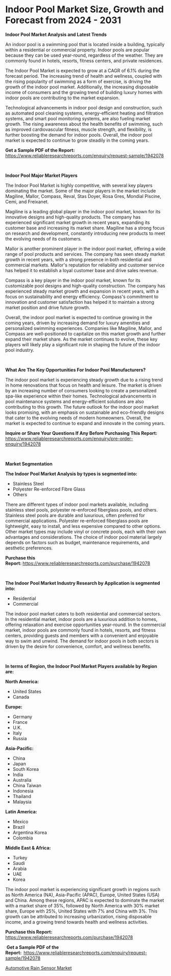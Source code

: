 <p><h1>Indoor Pool Market Size, Growth and Forecast from 2024 - 2031</h1></p><p><strong>Indoor Pool Market Analysis and Latest Trends</strong></p>
<p><p>An indoor pool is a swimming pool that is located inside a building, typically within a residential or commercial property. Indoor pools are popular because they can be used year-round, regardless of the weather. They are commonly found in hotels, resorts, fitness centers, and private residences.</p><p>The Indoor Pool Market is expected to grow at a CAGR of 6.1% during the forecast period. The increasing trend of health and wellness, coupled with the rising popularity of swimming as a form of exercise, is driving the growth of the indoor pool market. Additionally, the increasing disposable income of consumers and the growing trend of building luxury homes with indoor pools are contributing to the market expansion.</p><p>Technological advancements in indoor pool design and construction, such as automated pool cleaning systems, energy-efficient heating and filtration systems, and smart pool monitoring systems, are also fueling market growth. The rising awareness about the health benefits of swimming, such as improved cardiovascular fitness, muscle strength, and flexibility, is further boosting the demand for indoor pools. Overall, the indoor pool market is expected to continue to grow steadily in the coming years.</p></p>
<p><strong>Get a Sample PDF of the Report:&nbsp;</strong> <a href="https://www.reliableresearchreports.com/enquiry/request-sample/1942078">https://www.reliableresearchreports.com/enquiry/request-sample/1942078</a></p>
<p>&nbsp;</p>
<p><strong>Indoor Pool Major Market Players</strong></p>
<p><p>The Indoor Pool Market is highly competitive, with several key players dominating the market. Some of the major players in the market include Magiline, Mallor, Compass, Reval, Stas Doyer, Rosa Gres, Mondial Piscine, Cemi, and Freixanet.</p><p>Magiline is a leading global player in the indoor pool market, known for its innovative designs and high-quality products. The company has experienced significant market growth in recent years, expanding its customer base and increasing its market share. Magiline has a strong focus on research and development, constantly introducing new products to meet the evolving needs of its customers.</p><p>Mallor is another prominent player in the indoor pool market, offering a wide range of pool products and services. The company has seen steady market growth in recent years, with a strong presence in both residential and commercial markets. Mallor's reputation for reliability and customer service has helped it to establish a loyal customer base and drive sales revenue.</p><p>Compass is a key player in the indoor pool market, known for its customizable pool designs and high-quality construction. The company has experienced steady market growth and expansion in recent years, with a focus on sustainability and energy efficiency. Compass's commitment to innovation and customer satisfaction has helped it to maintain a strong market position and drive future growth.</p><p>Overall, the indoor pool market is expected to continue growing in the coming years, driven by increasing demand for luxury amenities and personalized swimming experiences. Companies like Magiline, Mallor, and Compass are well-positioned to capitalize on this market growth and further expand their market share. As the market continues to evolve, these key players will likely play a significant role in shaping the future of the indoor pool industry.</p></p>
<p>&nbsp;</p>
<p><strong>What Are The Key Opportunities For Indoor Pool Manufacturers?</strong></p>
<p><p>The indoor pool market is experiencing steady growth due to a rising trend in home renovations that focus on health and leisure. The market is driven by an increasing number of consumers looking to create a personalized spa-like experience within their homes. Technological advancements in pool maintenance systems and energy-efficient solutions are also contributing to this growth. The future outlook for the indoor pool market looks promising, with an emphasis on sustainable and eco-friendly designs that cater to the evolving needs of modern homeowners. Overall, the market is expected to continue to expand and innovate in the coming years.</p></p>
<p><strong>Inquire or Share Your Questions If Any Before Purchasing This Report:</strong> <a href="https://www.reliableresearchreports.com/enquiry/pre-order-enquiry/1942078">https://www.reliableresearchreports.com/enquiry/pre-order-enquiry/1942078</a></p>
<p>&nbsp;</p>
<p><strong>Market Segmentation</strong></p>
<p><strong>The Indoor Pool Market Analysis by types is segmented into:</strong></p>
<p><ul><li>Stainless Steel</li><li>Polyester Re-enforced Fibre Glass</li><li>Others</li></ul></p>
<p><p>There are different types of indoor pool markets available, including stainless steel pools, polyester re-enforced fiberglass pools, and others. Stainless steel pools are durable and luxurious, often preferred for commercial applications. Polyester re-enforced fiberglass pools are lightweight, easy to install, and less expensive compared to other options. Other market types may include vinyl or concrete pools, each with their own advantages and considerations. The choice of indoor pool material largely depends on factors such as budget, maintenance requirements, and aesthetic preferences.</p></p>
<p><strong>Purchase this Report:&nbsp;</strong><a href="https://www.reliableresearchreports.com/purchase/1942078">https://www.reliableresearchreports.com/purchase/1942078</a></p>
<p>&nbsp;</p>
<p><strong>The Indoor Pool Market Industry Research by Application is segmented into:</strong></p>
<p><ul><li>Residential</li><li>Commercial</li></ul></p>
<p><p>The indoor pool market caters to both residential and commercial sectors. In the residential market, indoor pools are a luxurious addition to homes, offering relaxation and exercise opportunities year-round. In the commercial market, indoor pools are commonly found in hotels, resorts, and fitness centers, providing guests and members with a convenient and enjoyable way to swim and unwind. The demand for indoor pools in both sectors is driven by the desire for convenience, comfort, and wellness benefits.</p></p>
<p>&nbsp;</p>
<p><strong>In terms of Region, the Indoor Pool Market Players available by Region are:</strong></p>
<p>
    <p> <strong> North America: </strong>
        <ul>
            <li>United States</li>
            <li>Canada</li>
        </ul>
        </p> 
    <p> <strong> Europe: </strong>
        <ul>
            <li>Germany</li>
            <li>France</li>
            <li>U.K.</li>
            <li>Italy</li>
            <li>Russia</li>
        </ul>
        </p> 
    <p> <strong> Asia-Pacific: </strong>
        <ul>
            <li>China</li>
            <li>Japan</li>
            <li>South Korea</li>
            <li>India</li>
            <li>Australia</li>
            <li>China Taiwan</li>
            <li>Indonesia</li>
            <li>Thailand</li>
            <li>Malaysia</li>
        </ul>
        </p> 
    <p> <strong> Latin America: </strong>
        <ul>
            <li>Mexico</li>
            <li>Brazil</li>
            <li>Argentina Korea</li>
            <li>Colombia</li>
        </ul>
        </p> 
    <p> <strong> Middle East & Africa: </strong>
        <ul>
            <li>Turkey</li>
            <li>Saudi</li>
            <li>Arabia</li>
            <li>UAE</li>
            <li>Korea</li>
        </ul>
    </p>
    </p>
<p><p>The indoor pool market is experiencing significant growth in regions such as North America (NA), Asia-Pacific (APAC), Europe, United States (USA) and China. Among these regions, APAC is expected to dominate the market with a market share of 35%, followed by North America with 30% market share, Europe with 25%, United States with 7% and China with 3%. This growth can be attributed to increasing urbanization, rising disposable income, and a growing trend towards health and wellness activities.</p></p>
<p><strong>Purchase this Report: </strong><a href="https://www.reliableresearchreports.com/purchase/1942078">https://www.reliableresearchreports.com/purchase/1942078</a></p>
<p>&nbsp;<strong>Get a Sample PDF of the Report:&nbsp;&nbsp;</strong><a href="https://www.reliableresearchreports.com/enquiry/request-sample/1942078">https://www.reliableresearchreports.com/enquiry/request-sample/1942078</a></p>
<p><strong></strong></p>
<p><p><a href="https://artistic-helicopter-ca9.notion.site/Automotive-Rain-Sensor-Market-Size-and-Growth-Market-Segmentation-Regional-and-Country-Breakdowns--cf2c8c18985a4b9680da82f9822c52d6">Automotive Rain Sensor Market</a></p></p>